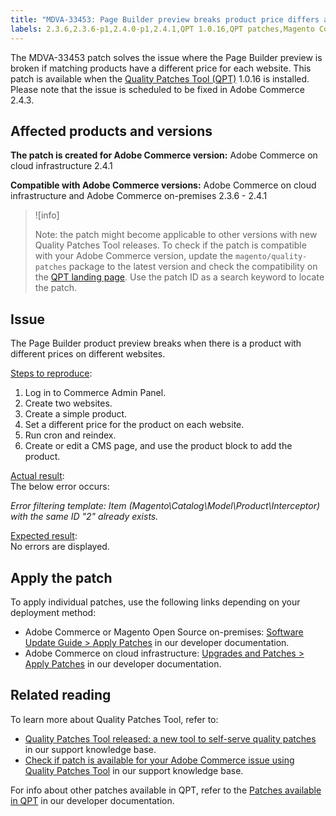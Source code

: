```yaml
---
title: "MDVA-33453: Page Builder preview breaks product price differs across sites"
labels: 2.3.6,2.3.6-p1,2.4.0-p1,2.4.1,QPT 1.0.16,QPT patches,Magento Commerce,Magento Commerce Cloud,Page Builder,error,price,product,support tools,Adobe Commerce,cloud infrastructure,on-premises,quality patches for Adobe Commerce,Magento Open Source
---
```


The MDVA-33453 patch solves the issue where the Page Builder preview is broken if matching products have a different price for each website. This patch is available when the [Quality Patches Tool (QPT)](https://support.magento.com/hc/en-us/articles/360047139492) 1.0.16 is installed. Please note that the issue is scheduled to be fixed in Adobe Commerce 2.4.3.

## Affected products and versions

 **The patch is created for Adobe Commerce version:** Adobe Commerce on cloud infrastructure 2.4.1

 **Compatible with Adobe Commerce versions:** Adobe Commerce on cloud infrastructure and Adobe Commerce on-premises 2.3.6 - 2.4.1

>![info]
>
 >Note: the patch might become applicable to other versions with new Quality Patches Tool releases. To check if the patch is compatible with your Adobe Commerce version, update the `magento/quality-patches` package to the latest version and check the compatibility on the [QPT landing page](https://devdocs.magento.com/quality-patches/tool.html#patch-grid). Use the patch ID as a search keyword to locate the patch.

## Issue

The Page Builder product preview breaks when there is a product with different prices on different websites.

<ins>Steps to reproduce</ins>:

1. Log in to Commerce Admin Panel.
1. Create two websites.
1. Create a simple product.
1. Set a different price for the product on each website.
1. Run cron and reindex.
1. Create or edit a CMS page, and use the product block to add the product.

<ins>Actual result</ins>:<br>
The below error occurs:

 *Error filtering template: Item (Magento\\Catalog\\Model\\Product\\Interceptor) with the same ID "2" already exists.*

<ins>Expected result</ins>:<br>
No errors are displayed.

## Apply the patch

To apply individual patches, use the following links depending on your deployment method:

* Adobe Commerce or Magento Open Source on-premises: [Software Update Guide > Apply Patches](https://devdocs.magento.com/guides/v2.4/comp-mgr/patching/mqp.html) in our developer documentation.
* Adobe Commerce on cloud infrastructure: [Upgrades and Patches > Apply Patches](https://devdocs.magento.com/cloud/project/project-patch.html) in our developer documentation.

## Related reading

To learn more about Quality Patches Tool, refer to:

* [Quality Patches Tool released: a new tool to self-serve quality patches](https://support.magento.com/hc/en-us/articles/360047139492) in our support knowledge base.
* [Check if patch is available for your Adobe Commerce issue using Quality Patches Tool](https://support.magento.com/hc/en-us/articles/360047125252) in our support knowledge base.

For info about other patches available in QPT, refer to the [Patches available in QPT](https://devdocs.magento.com/quality-patches/tool.html#patch-grid) in our developer documentation.
